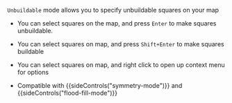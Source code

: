 `Unbuildable` mode allows you to specify unbuildable squares on your map

- You can select squares on the map, and press `Enter` to make squares unbuildable.

- You can select squares on map, and press `Shift+Enter` to make squares buildable

- You can select squares on map, and right click to open up context menu for options

- Compatible with {{sideControls("symmetry-mode")}} and {{sideControls("flood-fill-mode")}}